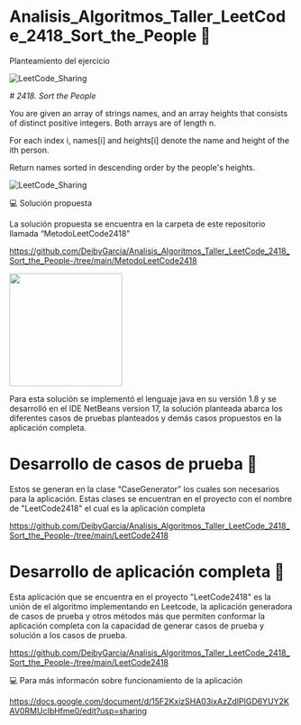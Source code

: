 # Analisis_Algoritmos_Taller_LeetCode_2418_Sort_the_People :dart:

Planteamiento del ejercicio

![LeetCode_Sharing](https://user-images.githubusercontent.com/116528826/199131217-5338786e-20d2-4891-bd33-b69c22b22905.png)

<em> # 2418. Sort the People </em>

You are given an array of strings names, and an array heights that consists of distinct positive integers. Both arrays are of length n.

For each index i, names[i] and heights[i] denote the name and height of the ith person.

Return names sorted in descending order by the people's heights.


![LeetCode_Sharing](https://user-images.githubusercontent.com/116528826/199167787-a852f5ac-6344-408f-889b-40173bb57832.png)

:computer: Solución propuesta

La solución propuesta se encuentra en la carpeta de este repositorio llamada “MetodoLeetCode2418”    

https://github.com/DeibyGarcia/Analisis_Algoritmos_Taller_LeetCode_2418_Sort_the_People-/tree/main/MetodoLeetCode2418 

<img src="https://user-images.githubusercontent.com/116528826/199171527-e89de21e-639f-418f-878b-64135a8d046c.png" width="200" height="200" />


Para esta solución se implementó el lenguaje java en su versión 1.8 y se desarrolló en el IDE NetBeans version 17, la solución planteada abarca los diferentes casos de pruebas planteados y demás casos propuestos en la aplicación completa.

# Desarrollo de casos de prueba  :space_invader:

Estos se generan en la clase “CaseGenerator” los cuales son necesarios para la aplicación. Estas clases se encuentran en el proyecto con el nombre de "LeetCode2418" el cual es la aplicación completa 
      
https://github.com/DeibyGarcia/Analisis_Algoritmos_Taller_LeetCode_2418_Sort_the_People-/tree/main/LeetCode2418

# Desarrollo de aplicación completa :space_invader:
Esta aplicación que se encuentra en el proyecto "LeetCode2418" es la unión de el algoritmo implementando en Leetcode, la aplicación generadora de casos de prueba y otros métodos más que permiten conformar la aplicación completa con la capacidad de generar casos de prueba y solución a los casos de prueba.
      
https://github.com/DeibyGarcia/Analisis_Algoritmos_Taller_LeetCode_2418_Sort_the_People-/tree/main/LeetCode2418

  :computer:  Para más informacón sobre funcionamiento de la aplicación    
   
https://docs.google.com/document/d/15F2KxizSHA03ixAzZdlPIGD6YUY2KAV0RMUcIbHfme0/edit?usp=sharing
